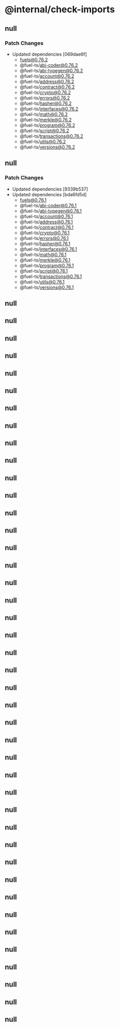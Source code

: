 # @internal/check-imports

## null

### Patch Changes

- Updated dependencies [069dae6f]
  - fuels@0.76.2
  - @fuel-ts/abi-coder@0.76.2
  - @fuel-ts/abi-typegen@0.76.2
  - @fuel-ts/account@0.76.2
  - @fuel-ts/address@0.76.2
  - @fuel-ts/contract@0.76.2
  - @fuel-ts/crypto@0.76.2
  - @fuel-ts/errors@0.76.2
  - @fuel-ts/hasher@0.76.2
  - @fuel-ts/interfaces@0.76.2
  - @fuel-ts/math@0.76.2
  - @fuel-ts/merkle@0.76.2
  - @fuel-ts/program@0.76.2
  - @fuel-ts/script@0.76.2
  - @fuel-ts/transactions@0.76.2
  - @fuel-ts/utils@0.76.2
  - @fuel-ts/versions@0.76.2

## null

### Patch Changes

- Updated dependencies [9339b537]
- Updated dependencies [bda6fd5d]
  - fuels@0.76.1
  - @fuel-ts/abi-coder@0.76.1
  - @fuel-ts/abi-typegen@0.76.1
  - @fuel-ts/account@0.76.1
  - @fuel-ts/address@0.76.1
  - @fuel-ts/contract@0.76.1
  - @fuel-ts/crypto@0.76.1
  - @fuel-ts/errors@0.76.1
  - @fuel-ts/hasher@0.76.1
  - @fuel-ts/interfaces@0.76.1
  - @fuel-ts/math@0.76.1
  - @fuel-ts/merkle@0.76.1
  - @fuel-ts/program@0.76.1
  - @fuel-ts/script@0.76.1
  - @fuel-ts/transactions@0.76.1
  - @fuel-ts/utils@0.76.1
  - @fuel-ts/versions@0.76.1

## null

## null

## null

## null

## null

## null

## null

## null

## null

## null

## null

## null

## null

## null

## null

## null

## null

## null

## null

## null

## null

## null

## null

## null

## null

## null

## null

## null

## null

## null

## null

## null

## null

## null

## null

## null

## null

## null

## null

## null

## null

## null
